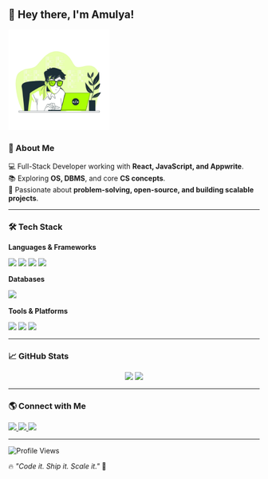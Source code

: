 ## 👋 Hey there, I'm Amulya!  

<img src="https://raw.githubusercontent.com/helloAmulya/helloAmulya/main/freepik__background__69507.png" alt="Tech Banner" width="40%">  

### 🚀 About Me  
💻 Full-Stack Developer working with **React, JavaScript, and Appwrite**.  
📚 Exploring **OS, DBMS**, and core **CS concepts**.  
🎯 Passionate about **problem-solving, open-source, and building scalable projects**.  

---

### 🛠️ Tech Stack  

**Languages & Frameworks**  
<p>
  <img src="https://img.shields.io/badge/JavaScript-%23F7DF1E.svg?style=for-the-badge&logo=javascript&logoColor=black" />
  <img src="https://img.shields.io/badge/React-%2361DAFB.svg?style=for-the-badge&logo=react&logoColor=black" />
  <img src="https://img.shields.io/badge/TailwindCSS-%2306B6D4.svg?style=for-the-badge&logo=tailwind-css&logoColor=white" />
  <img src="https://img.shields.io/badge/Appwrite-%23F02E65.svg?style=for-the-badge&logo=appwrite&logoColor=white" />
</p>  

**Databases**  
<p>
  <img src="https://img.shields.io/badge/MongoDB-%234ea94b.svg?style=for-the-badge&logo=mongodb&logoColor=white" />
</p>  

**Tools & Platforms**  
<p>
  <img src="https://img.shields.io/badge/Git-%23F05033.svg?style=for-the-badge&logo=git&logoColor=white" />
  <img src="https://img.shields.io/badge/GitHub-%23121011.svg?style=for-the-badge&logo=github&logoColor=white" />
  <img src="https://img.shields.io/badge/Vercel-%23000000.svg?style=for-the-badge&logo=vercel&logoColor=white" />
</p>  

---

### 📈 GitHub Stats  
<p align="center">
  <img src="https://github-readme-stats.vercel.app/api?username=helloAmulya&theme=github_dark&hide_border=false&include_all_commits=false&count_private=false" width="48%" />  
  <img src="https://github-readme-streak-stats.herokuapp.com/?user=helloAmulya&theme=github_dark&hide_border=false" width="48%" />  
</p>  

---

### 🌎 Connect with Me  
<p>
  <a href="https://instagram.com/amulyaratna.1">
    <img src="https://img.shields.io/badge/Instagram-%23E4405F.svg?style=for-the-badge&logo=Instagram&logoColor=white" />
  </a>  
  <a href="https://linkedin.com/in/helloAmulya">
    <img src="https://img.shields.io/badge/LinkedIn-%230077B5.svg?style=for-the-badge&logo=linkedin&logoColor=white" />
  </a>  
  <a href="https://github.com/helloAmulya">
    <img src="https://img.shields.io/badge/GitHub-%23121011.svg?style=for-the-badge&logo=github&logoColor=white" />
  </a>  
</p>  

---

![Profile Views](https://visitcount.itsvg.in/api?id=helloAmulya&icon=0&color=9)  

🔥 _"Code it. Ship it. Scale it."_ 🚀  
